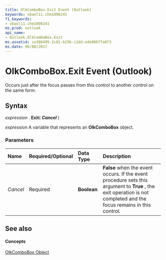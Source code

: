 ```yaml
---
title: OlkComboBox.Exit Event (Outlook)
keywords: vbaol11.chm1000241
f1_keywords:
- vbaol11.chm1000241
ms.prod: outlook
api_name:
- Outlook.OlkComboBox.Exit
ms.assetid: ce386495-2c81-b256-c1dd-ede086f7a0f3
ms.date: 06/08/2017
---
```



# OlkComboBox.Exit Event (Outlook)

Occurs just after the focus passes from this control to another control on the same form.


## Syntax

 _expression_ . **Exit**( **_Cancel_** )

 _expression_ A variable that represents an **OlkComboBox** object.


### Parameters



|**Name**|**Required/Optional**|**Data Type**|**Description**|
|:-----|:-----|:-----|:-----|
| _Cancel_|Required| **Boolean**| **False** when the event occurs. If the event procedure sets this argument to **True** , the exit operation is not completed and the focus remains in this control.|

## See also


#### Concepts


[OlkComboBox Object](Outlook.OlkComboBox.md)

